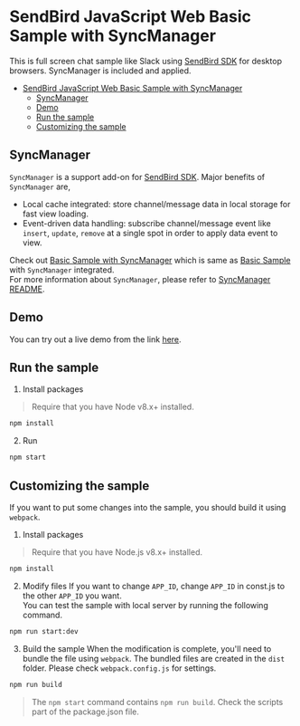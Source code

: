 # SendBird JavaScript Web Basic Sample with SyncManager
This is full screen chat sample like Slack using [SendBird SDK](https://github.com/smilefam/SendBird-SDK-JavaScript) for desktop browsers. SyncManager is included and applied.

- [SendBird JavaScript Web Basic Sample with SyncManager](#sendbird-javascript-web-basic-sample-with-syncmanager)
  - [SyncManager](#syncmanager)
  - [Demo](#demo)
  - [Run the sample](#run-the-sample)
  - [Customizing the sample](#customizing-the-sample)

## SyncManager

`SyncManager` is a support add-on for [SendBird SDK](https://github.com/smilefam/SendBird-SDK-JavaScript). Major benefits of `SyncManager` are,

 * Local cache integrated: store channel/message data in local storage for fast view loading.
 * Event-driven data handling: subscribe channel/message event like `insert`, `update`, `remove` at a single spot in order to apply data event to view.

Check out [Basic Sample with SyncManager](https://github.com/smilefam/SendBird-JavaScript/tree/master/web-basic-sample-syncmanager) which is same as [Basic Sample](https://sample.sendbird.com/basic) with `SyncManager` integrated.  
For more information about `SyncManager`, please refer to [SyncManager README](https://github.com/smilefam/SendBird-JavaScript/blob/master/web-basic-sample-syncmanager/src/js/manager/README.md).

## Demo
You can try out a live demo from the link [here](https://sample.sendbird.com/basic/sync-manager).

## Run the sample
1. Install packages

> Require that you have Node v8.x+ installed.

```bash
npm install
```

2. Run

```bash
npm start
```

## Customizing the sample
If you want to put some changes into the sample, you should build it using `webpack`.  

1. Install packages

> Require that you have Node.js v8.x+ installed.

```bash
npm install
``` 

2. Modify files
If you want to change `APP_ID`, change `APP_ID` in const.js to the other `APP_ID` you want.  
You can test the sample with local server by running the following command.  

```bash
npm run start:dev
``` 

3. Build the sample
When the modification is complete, you'll need to bundle the file using `webpack`. The bundled files are created in the `dist` folder. Please check `webpack.config.js` for settings.    

```bash
npm run build
```

> The `npm start` command contains `npm run build`. Check the scripts part of the package.json file.
